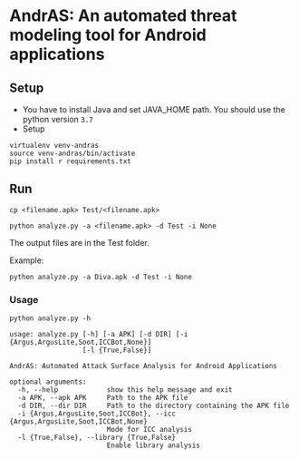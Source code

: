 # AndrAS: An automated threat modeling tool for Android applications

## Setup
* You have to install Java and set JAVA_HOME path. You should use the python version `3.7`
* Setup
```
virtualenv venv-andras
source venv-andras/bin/activate
pip install r requirements.txt
```

## Run
```
cp <filename.apk> Test/<filename.apk>

python analyze.py -a <filename.apk> -d Test -i None

```
The output files are in the Test folder.

Example:

```
python analyze.py -a Diva.apk -d Test -i None
```

### Usage
```
python analyze.py -h 

usage: analyze.py [-h] [-a APK] [-d DIR] [-i {Argus,ArgusLite,Soot,ICCBot,None}]
                  [-l {True,False}]

AndrAS: Automated Attack Surface Analysis for Android Applications

optional arguments:
  -h, --help            show this help message and exit
  -a APK, --apk APK     Path to the APK file
  -d DIR, --dir DIR     Path to the directory containing the APK file
  -i {Argus,ArgusLite,Soot,ICCBot}, --icc {Argus,ArgusLite,Soot,ICCBot,None}
                        Mode for ICC analysis
  -l {True,False}, --library {True,False}
                        Enable library analysis
```
